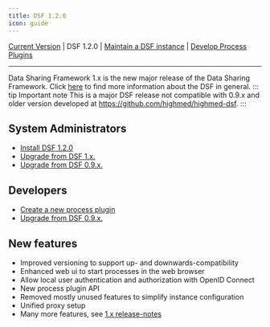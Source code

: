 ```yaml
---
title: DSF 1.2.0
icon: guide
---
```

 [Current Version](/stable/) | DSF 1.2.0 | [Maintain a DSF instance](/versions/v1.2.0/maintain/) | [Develop Process Plugins](/versions/v1.2.0/develop/)

---


Data Sharing Framework 1.x is the new major release of the Data Sharing Framework. Click [here](/introduction/) to find more information about the DSF in general.
::: tip Important note
This is a major DSF release not compatible with 0.9.x and older version developed at https://github.com/highmed/highmed-dsf.
:::

## System Administrators

- [Install DSF 1.2.0](maintain/install)
- [Upgrade from DSF 1.x.](maintain/upgrade-from-1)
- [Upgrade from DSF 0.9.x.](maintain/upgrade-from-0)


## Developers
- [Create a new process plugin](develop/create)
- [Upgrade from DSF 0.9.x.](develop/upgrade-from-0)

## New features
- Improved versioning to support up- and downwards-compatibility
- Enhanced web ui to start processes in the web browser
- Allow local user authentication and authorization with OpenID Connect
- New process plugin API
- Removed mostly unused features to simplify instance configuration
- Unified proxy setup
- Many more features, see [1.x release-notes](https://github.com/datasharingframework/dsf/releases)


